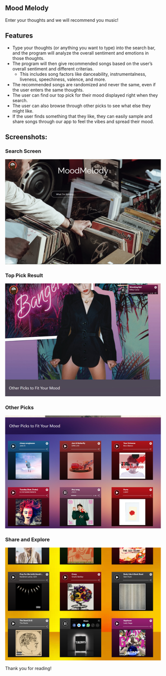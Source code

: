 ## Mood Melody
Enter your thoughts and we will recommend you music!

## Features
- Type your thoughts (or anything you want to type) into the search bar, and the program will analyze the overall sentiment and emotions in those thoughts. 
- The program will then give recommended songs based on the user’s overall sentiment and different criterias. 
  - This includes song factors like danceability, instrumentalness, liveness, speechiness, valence, and more. 
- The recommended songs are randomized and never the same, even if the user enters the same thoughts. 
- The user can find our top pick for their mood displayed right when they search. 
- The user can also browse through other picks to see what else they might like. 
- If the user finds something that they like, they can easily sample and share songs through our app to feel the vibes and spread their mood.

## Screenshots:
### **Search Screen**
![Search Screen](./homepage.png)

### **Top Pick Result**
![Top Pick Screen](./top_pick.png)

### **Other Picks**
![Other Picks Screen](./other_picks.png)

### **Share and Explore**
![Share Screen](./share_option.png)

Thank you for reading!
